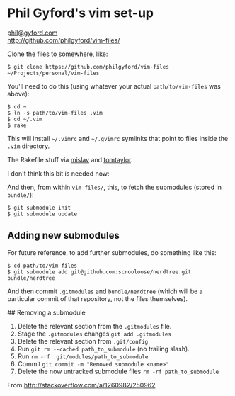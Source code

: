 # Phil Gyford's vim set-up

phil@gyford.com  
http://github.com/philgyford/vim-files/

Clone the files to somewhere, like:

	$ git clone https://github.com/philgyford/vim-files ~/Projects/personal/vim-files

You'll need to do this (using whatever your actual `path/to/vim-files` was above):

    $ cd ~
    $ ln -s path/to/vim-files .vim
	$ cd ~/.vim
	$ rake

This will install `~/.vimrc` and `~/.gvimrc` symlinks that point to files inside the `.vim` directory.

The Rakefile stuff via [mislav](https://github.com/mislav/vimfiles) and [tomtaylor](https://github.com/tomtaylor/).


I don't think this bit is needed now:

And then, from within `vim-files/`, this, to fetch the submodules (stored in `bundle/`):

	$ git submodule init
	$ git submodule update


## Adding new submodules

For future reference, to add further submodules, do something like this:

	$ cd path/to/vim-files
	$ git submodule add git@github.com:scrooloose/nerdtree.git bundle/nerdtree

And then commit `.gitmodules` and `bundle/nerdtree` (which will be a particular
commit of that repository, not the files themselves).


## Removing a submodule

1. Delete the relevant section from the `.gitmodules` file.
2. Stage the `.gitmodules` changes `git add .gitmodules`
3. Delete the relevant section from `.git/config`
4. Run `git rm --cached path_to_submodule` (no trailing slash).
5. Run `rm -rf .git/modules/path_to_submodule`
6. Commit `git commit -m "Removed submodule <name>"`
7. Delete the now untracked submodule files
   `rm -rf path_to_submodule`

From http://stackoverflow.com/a/1260982/250962

